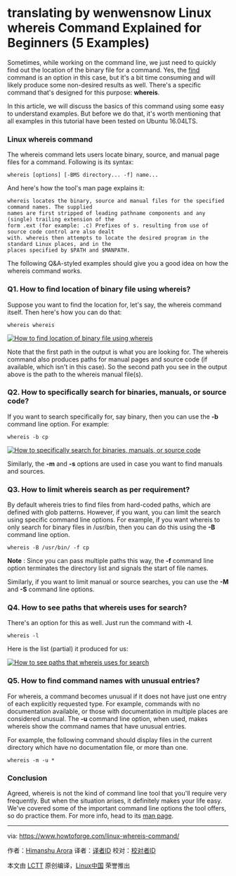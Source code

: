 translating by wenwensnow
Linux whereis Command Explained for Beginners (5 Examples)
======

Sometimes, while working on the command line, we just need to quickly find out the location of the binary file for a command. Yes, the [find][1] command is an option in this case, but it's a bit time consuming and will likely produce some non-desired results as well. There's a specific command that's designed for this purpose: **whereis**.

In this article, we will discuss the basics of this command using some easy to understand examples. But before we do that, it's worth mentioning that all examples in this tutorial have been tested on Ubuntu 16.04LTS.

### Linux whereis command

The whereis command lets users locate binary, source, and manual page files for a command. Following is its syntax:

```
whereis [options] [-BMS directory... -f] name...
```

And here's how the tool's man page explains it:
```
whereis locates the binary, source and manual files for the specified command names. The supplied
names are first stripped of leading pathname components and any (single) trailing extension of the
form .ext (for example: .c) Prefixes of s. resulting from use of source code control are also dealt
with. whereis then attempts to locate the desired program in the standard Linux places, and in the
places specified by $PATH and $MANPATH.
```

The following Q&A-styled examples should give you a good idea on how the whereis command works.

### Q1. How to find location of binary file using whereis?

Suppose you want to find the location for, let's say, the whereis command itself. Then here's how you can do that:

```
whereis whereis
```

[![How to find location of binary file using whereis][2]][3]

Note that the first path in the output is what you are looking for. The whereis command also produces paths for manual pages and source code (if available, which isn't in this case). So the second path you see in the output above is the path to the whereis manual file(s).

### Q2. How to specifically search for binaries, manuals, or source code?

If you want to search specifically for, say binary, then you can use the **-b** command line option. For example:

```
whereis -b cp
```

[![How to specifically search for binaries, manuals, or source code][4]][5]

Similarly, the **-m** and **-s** options are used in case you want to find manuals and sources.

### Q3. How to limit whereis search as per requirement?

By default whereis tries to find files from hard-coded paths, which are defined with glob patterns. However, if you want, you can limit the search using specific command line options. For example, if you want whereis to only search for binary files in /usr/bin, then you can do this using the **-B** command line option.

```
whereis -B /usr/bin/ -f cp
```

**Note** : Since you can pass multiple paths this way, the **-f** command line option terminates the directory list and signals the start of file names.

Similarly, if you want to limit manual or source searches, you can use the **-M** and **-S** command line options.

### Q4. How to see paths that whereis uses for search?

There's an option for this as well. Just run the command with **-l**.

```
whereis -l
```

Here is the list (partial) it produced for us:

[![How to see paths that whereis uses for search][6]][7]

### Q5. How to find command names with unusual entries?

For whereis, a command becomes unusual if it does not have just one entry of each explicitly requested type. For example, commands with no documentation available, or those with documentation in multiple places are considered unusual. The **-u** command line option, when used, makes whereis show the command names that have unusual entries.

For example, the following command should display files in the current directory which have no documentation file, or more than one.

```
whereis -m -u *
```

### Conclusion

Agreed, whereis is not the kind of command line tool that you'll require very frequently. But when the situation arises, it definitely makes your life easy. We've covered some of the important command line options the tool offers, so do practice them. For more info, head to its [man page][8].


--------------------------------------------------------------------------------

via: https://www.howtoforge.com/linux-whereis-command/

作者：[Himanshu Arora][a]
译者：[译者ID](https://github.com/译者ID)
校对：[校对者ID](https://github.com/校对者ID)

本文由 [LCTT](https://github.com/LCTT/TranslateProject) 原创编译，[Linux中国](https://linux.cn/) 荣誉推出

[a]:https://www.howtoforge.com
[1]:https://www.howtoforge.com/tutorial/linux-find-command/
[2]:https://www.howtoforge.com/images/command-tutorial/whereis-basic-usage.png
[3]:https://www.howtoforge.com/images/command-tutorial/big/whereis-basic-usage.png
[4]:https://www.howtoforge.com/images/command-tutorial/whereis-b-option.png
[5]:https://www.howtoforge.com/images/command-tutorial/big/whereis-b-option.png
[6]:https://www.howtoforge.com/images/command-tutorial/whereis-l.png
[7]:https://www.howtoforge.com/images/command-tutorial/big/whereis-l.png
[8]:https://linux.die.net/man/1/whereis
